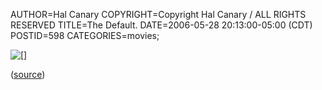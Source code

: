 AUTHOR=Hal Canary
COPYRIGHT=Copyright Hal Canary / ALL RIGHTS RESERVED
TITLE=The Default.
DATE=2006-05-28 20:13:00-05:00 (CDT)
POSTID=598
CATEGORIES=movies;

![[]](https://halcanary.org/images/aristocrats-rating.png)

([source](http://www.imdb.com/title/tt0436078/))
